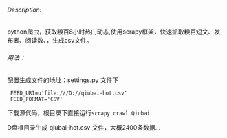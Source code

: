 ###### Description:

python爬虫，获取糗百8小时热门动态,使用scrapy框架，快速抓取糗百短文、发布者、阅读数、，生成csv文件。


###### 用法：

配置生成文件的地址：settings.py 文件下

     FEED_URI=u'file:///D://qiubai-hot.csv'
     FEED_FORMAT='CSV'
    
下载源代码，根目录下直接运行` scrapy crawl Qiubai `

D盘根目录生成 qiubai-hot.csv 文件，大概2400条数据...
